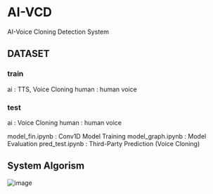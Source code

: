 # AI-VCD
AI-Voice Cloning Detection System 

## DATASET
### train
ai : TTS, Voice Cloning
human : human voice

### test
ai : Voice Cloning
human : human voice

model_fin.ipynb : Conv1D Model Training
model_graph.ipynb : Model Evaluation
pred_test.ipynb : Third-Party Prediction (Voice Cloning)

## System Algorism
![image](https://github.com/FourLayer/AI-VCD/assets/132183887/60f97041-d143-45e8-b74f-8db1ff71d827)
